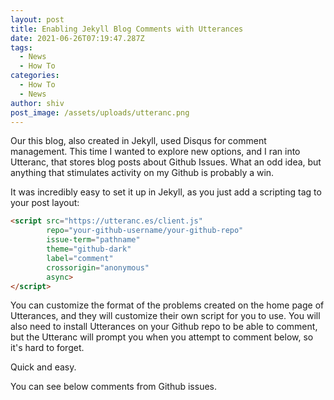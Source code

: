 ```yaml
---
layout: post
title: Enabling Jekyll Blog Comments with Utterances
date: 2021-06-26T07:19:47.287Z
tags:
  - News
  - How To
categories:
  - How To
  - News
author: shiv
post_image: /assets/uploads/utteranc.png
---
```

Our this blog, also created in Jekyll, used Disqus for comment management. This time I wanted to explore new options, and I ran into Utteranc, that stores blog posts about Github Issues. What an odd idea, but anything that stimulates activity on my Github is probably a win.

It was incredibly easy to set it up in Jekyll, as you just add a scripting tag to your post layout:

```html
<script src="https://utteranc.es/client.js"
        repo="your-github-username/your-github-repo" 
        issue-term="pathname"
        theme="github-dark"
        label="comment"
        crossorigin="anonymous"
        async>
</script>
```

You can customize the format of the problems created on the home page of Utterances, and they will customize their own script for you to use. You will also need to install Utterances on your Github repo to be able to comment, but the Utteranc will prompt you when you attempt to comment below, so it's hard to forget.

Quick and easy.



You can see below comments from Github issues.